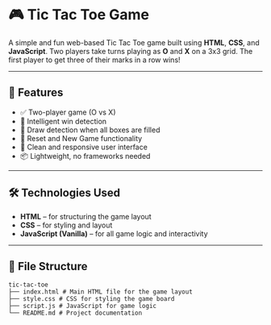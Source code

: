 
# 🎮 Tic Tac Toe Game

A simple and fun web-based Tic Tac Toe game built using **HTML**, **CSS**, and **JavaScript**. Two players take turns playing as **O** and **X** on a 3x3 grid. The first player to get three of their marks in a row wins!

---

## 🚀 Features

- ✅ Two-player game (O vs X)
- 🧠 Intelligent win detection
- 🤝 Draw detection when all boxes are filled
- 🔁 Reset and New Game functionality
- 🎨 Clean and responsive user interface
- 📦 Lightweight, no frameworks needed

---

## 🛠️ Technologies Used

- **HTML** – for structuring the game layout  
- **CSS** – for styling and layout  
- **JavaScript (Vanilla)** – for all game logic and interactivity

---

## 📂 File Structure

```
tic-tac-toe
├── index.html # Main HTML file for the game layout
├── style.css # CSS for styling the game board
├── script.js # JavaScript for game logic
└── README.md # Project documentation
```

